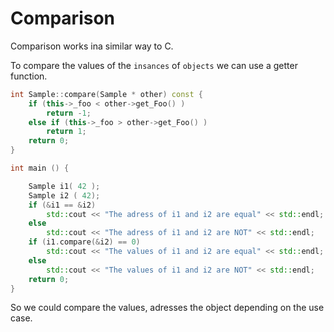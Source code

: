 # Comparison

Comparison works ina  similar way to C.

To compare the values of the `insances` of `objects` we can use a getter function.

```cpp
int Sample::compare(Sample * other) const {
    if (this->_foo < other->get_Foo() )
        return -1;
    else if (this->_foo > other->get_Foo() )
        return 1;
    return 0;
}

int main () {

    Sample i1( 42 );
    Sample i2 ( 42);
    if (&i1 == &i2)
        std::cout << "The adress of i1 and i2 are equal" << std::endl;
    else
        std::cout << "The adress of i1 and i2 are NOT" << std::endl;
    if (i1.compare(&i2) == 0)
        std::cout << "The values of i1 and i2 are equal" << std::endl;
    else
        std::cout << "The values of i1 and i2 are NOT" << std::endl;
    return 0;
}
```

So we could compare the values, adresses the object depending on the use case.
